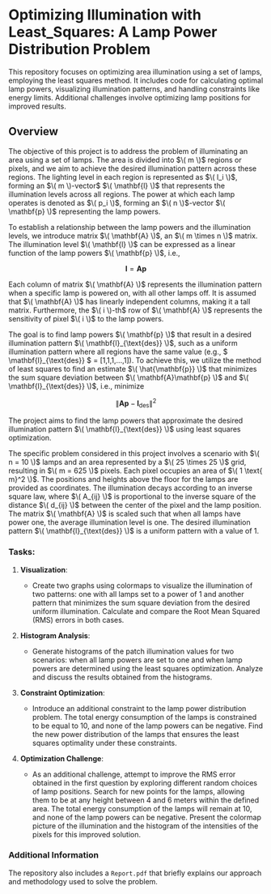 # Optimizing Illumination with Least_Squares: A Lamp Power Distribution Problem
This repository focuses on optimizing area illumination using a set of lamps, employing the least squares method. It includes code for calculating optimal lamp powers, visualizing illumination patterns, and handling constraints like energy limits. Additional challenges involve optimizing lamp positions for improved results.

## Overview

The objective of this project is to address the problem of illuminating an area using a set of lamps. The area is divided into $\( m \)$ regions or pixels, and we aim to achieve the desired illumination pattern across these regions. The lighting level in each region is represented as $\( l_i \)$, forming an $\( m \)-vector$ $\( \mathbf{l} \)$ that represents the illumination levels across all regions. The power at which each lamp operates is denoted as $\( p_i \)$, forming an $\( n \)$-vector $\( \mathbf{p} \)$ representing the lamp powers.

To establish a relationship between the lamp powers and the illumination levels, we introduce matrix $\( \mathbf{A} \)$, an $\( m \times n \)$ matrix. The illumination level $\( \mathbf{l} \)$ can be expressed as a linear function of the lamp powers $\( \mathbf{p} \)$, i.e., 

$$
\mathbf{l} = \mathbf{A}\mathbf{p}
$$

Each column of matrix $\( \mathbf{A} \)$ represents the illumination pattern when a specific lamp is powered on, with all other lamps off. It is assumed that $\( \mathbf{A} \)$ has linearly independent columns, making it a tall matrix. Furthermore, the $\( i \)-th$ row of $\( \mathbf{A} \)$ represents the sensitivity of pixel $\( i \)$ to the lamp powers.

The goal is to find lamp powers $\( \mathbf{p} \)$ that result in a desired illumination pattern $\( \mathbf{l}_{\text{des}} \)$, such as a uniform illumination pattern where all regions have the same value (e.g., $ \mathbf{l}_{\text{des}} $ = \[1,1,1,...,1\]). To achieve this, we utilize the method of least squares to find an estimate $\( \hat{\mathbf{p}} \)$ that minimizes the sum square deviation between $\( \mathbf{A}\mathbf{p} \)$ and $\( \mathbf{l}_{\text{des}} \)$, i.e., minimize 

$$
\| \mathbf{A}\mathbf{p} - \mathbf{l}_{\text{des}} \|^2
$$

The project aims to find the lamp powers that approximate the desired illumination pattern $\( \mathbf{l}_{\text{des}} \)$ using least squares optimization.

The specific problem considered in this project involves a scenario with $\( n = 10 \)$ lamps and an area represented by a $\( 25 \times 25 \)$ grid, resulting in $\( m = 625 \)$ pixels. Each pixel occupies an area of $\( 1 \text{ m}^2 \)$. The positions and heights above the floor for the lamps are provided as coordinates. The illumination decays according to an inverse square law, where $\( A_{ij} \)$ is proportional to the inverse square of the distance $\( d_{ij} \)$ between the center of the pixel and the lamp position. The matrix $\( \mathbf{A} \)$ is scaled such that when all lamps have power one, the average illumination level is one. The desired illumination pattern $\( \mathbf{l}_{\text{des}} \)$ is a uniform pattern with a value of 1.

### Tasks:

1. **Visualization**:
   - Create two graphs using colormaps to visualize the illumination of two patterns: one with all lamps set to a power of 1 and another pattern that minimizes the sum square deviation from the desired uniform illumination. Calculate and compare the Root Mean Squared (RMS) errors in both cases.

2. **Histogram Analysis**:
   - Generate histograms of the patch illumination values for two scenarios: when all lamp powers are set to one and when lamp powers are determined using the least squares optimization. Analyze and discuss the results obtained from the histograms.

3. **Constraint Optimization**:
   - Introduce an additional constraint to the lamp power distribution problem. The total energy consumption of the lamps is constrained to be equal to 10, and none of the lamp powers can be negative. Find the new power distribution of the lamps that ensures the least squares optimality under these constraints.

4. **Optimization Challenge**:
   - As an additional challenge, attempt to improve the RMS error obtained in the first question by exploring different random choices of lamp positions. Search for new points for the lamps, allowing them to be at any height between 4 and 6 meters within the defined area. The total energy consumption of the lamps will remain at 10, and none of the lamp powers can be negative. Present the colormap picture of the illumination and the histogram of the intensities of the pixels for this improved solution.


### Additional Information

The repository also includes a `Report.pdf` that briefly explains our approach and methodology used to solve the problem.
